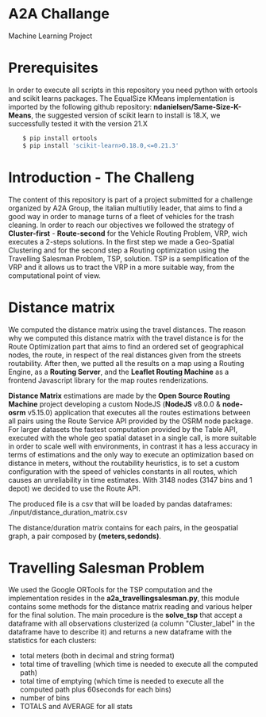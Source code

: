 # A2A Challange

Machine Learning Project

# Prerequisites

In order to execute all scripts in this repository you need python with ortools and scikit learns packages. The EqualSize KMeans implementation is imported by the following github repository: **ndanielsen/Same-Size-K-Means**, the suggested version of scikit learn to install is 18.X, we successfully tested it with the version 21.X

```sh
    $ pip install ortools
    $ pip install 'scikit-learn>0.18.0,<=0.21.3'
```

# Introduction - The Challeng

The content of this repository is part of a project submitted for a challenge organized by A2A Group, the italian multiutiliy leader, that aims to find a good way in order to manage turns of a fleet of vehicles for the trash cleaning.
In order to reach our objectives we followed the strategy of **Cluster-first** - **Route-second** for the Vehicle Routing Problem, VRP, wich executes a 2-steps solutions. In the first step we made a Geo-Spatial Clustering and for the second step a Routing optimization using the Travelling Salesman Problem, TSP, solution. TSP is a semplification of the VRP and it allows us to tract the VRP in a more suitable way, from the computational point of view.

# Distance matrix

We computed the distance matrix using the travel distances. The reason why we computed this distance matrix with the travel distance is for the Route Optimization part that aims to find an ordered set of geographical nodes, the route, in respect of the real distances given from the streets routability. After then, we putted all the results on a map using a Routing Engine, as a **Routing Server**, and the **Leaflet Routing Machine** as a frontend Javascript library for the map routes renderizations.

**Distance Matrix** estimations are made by the **Open Source Routing Machine** project developing a custom NodeJS (**NodeJS** v8.0.0 & **node-osrm** v5.15.0) application that executes all the routes estimations between all pairs using the Route Service API provided by the OSRM node package. For larger datasets the fastest computation provided by the Table API, executed with the whole geo spatial dataset in a single call, is more suitable in order to scale well with environments, in contrast it has a less accuracy in terms of estimations and the only way to execute an optimization based on distance in meters, without the routability heuristics, is to set a custom configuration with the speed of vehicles constants in all routes, which causes an unreliability in time estimates. With 3148 nodes (3147 bins and 1 depot) we decided to use the Route API.

The produced file is a csv that will be loaded by pandas dataframes: ./input/distance_duration_matrix.csv

The distance/duration matrix contains for each pairs, in the geospatial graph, a pair composed by **(meters,sedonds)**.

# Travelling Salesman Problem

We used the Google ORTools for the TSP computation and the implementation resides in the **a2a_travellingsalesman.py**, this module contains some methods for the distance matrix reading and various helper for the final solution. The main procedure is the **solve_tsp** that accept a dataframe with all observations clusterized (a column "Cluster_label" in the dataframe have to describe it) and returns a new dataframe with the statistics for each clusters:

 - total meters (both in decimal and string format)
 - total time of travelling (which time is needed to execute all the computed path)
 - total time of emptying (which time is needed to execute all the computed path plus 60seconds for each bins)
 - number of bins
 - TOTALS and AVERAGE for all stats
